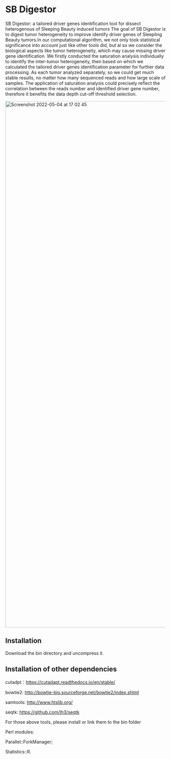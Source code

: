 # SB Digestor
SB Digestor: a tailored driver genes identification tool for dissect heterogenous of Sleeping Beauty induced tumors
The goal of SB Digestor is to digest tumor heterogeneity to improve identify driver genes of Sleepling Beauty tumors.In our computational algorithm, we not only took statistical significance into account just like other tools did, but al so we consider the biological aspects like tumor heterogeneity, which may cause missing driver gene identification. We firstly conducted the saturation analysis individually to identify the inter-tumor heterogeneity, then based on which we calculated the tailored driver genes identification parameter for further data processing. As each tumor analyzed separately, so we could get much stable results, no matter how many sequenced reads and how large scale of samples. The application of saturation analysis could precisely reflect the correlation between the reads number and identified driver gene number, therefore it benefits the data depth cut-off threshold selection.

<img width="1651" alt="Screenshot 2022-05-04 at 17 02 45" src="https://user-images.githubusercontent.com/66343257/166651959-429910b4-0f82-4f4c-847b-73b44e8d80e3.png">







Installation
-----------------------------------------------------------------------------------------------------------------------------------------------------------------------------------
Download the bin directory and uncompress it.


Installation of other dependencies 
-----------------------------------------------------------------------------------------------------------------------------------------------------------------------------------
cutadpt：https://cutadapt.readthedocs.io/en/stable/

bowtie2: http://bowtie-bio.sourceforge.net/bowtie2/index.shtml

samtools: http://www.htslib.org/

seqtk: https://github.com/lh3/seqtk

For those above tools, please install or link them to the bin folder

Perl modules: 

Parallel::ForkManager;

Statistics::R.
